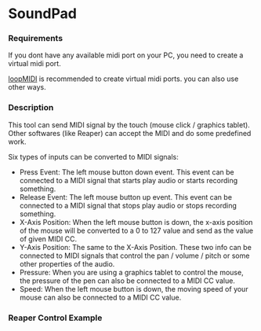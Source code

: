 # SoundPad

### Requirements
If you dont have any available midi port on your PC, you need to create a virtual midi port.

[loopMIDI](https://www.tobias-erichsen.de/software/loopmidi.html) is recommended to create virtual midi ports. you can also use other ways.

### Description
This tool can send MIDI signal by the touch (mouse click / graphics tablet). Other softwares (like Reaper) can accept the MIDI and do some predefined work.

Six types of inputs can be converted to MIDI signals:
- Press Event: The left mouse button down event. This event can be connected to a MIDI signal that starts play audio or starts recording something.
- Release Event: The left mouse button up event. This event can be connected to a MIDI signal that stops play audio or stops recording something.
- X-Axis Position: When the left mouse button is down, the x-axis position of the mouse will be converted to a 0 to 127 value and send as the value of given MIDI CC.
- Y-Axis Position: The same to the X-Axis Position. These two info can be connected to MIDI signals that control the pan / volume / pitch or some other properties of the audio.
- Pressure: When you are using a graphics tablet to control the mouse, the pressure of the pen can also be connected to a MIDI CC value.
- Speed: When the left mouse button is down, the moving speed of your mouse can also be connected to a MIDI CC value.


### Reaper Control Example
